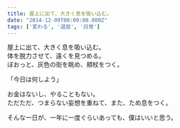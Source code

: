 ```yaml
---
title: 屋上に出て、大きく息を吸い込む。
date: "2014-12-09T00:00:00.000Z"
tags: ['変わる', '退屈', '日常']
---
```


屋上に出て、大きく息を吸い込む。  
体を脱力させて、遠くを見つめる。  
ぼおっと、灰色の街を眺め、頬杖をつく。

「今日は何しよう」

お金はないし、やることもない。  
ただただ、つまらない妄想を重ねて、また、ため息をつく。

そんな一日が、一年に一度ぐらいあっても、僕はいいと思う。
